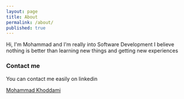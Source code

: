 ```yaml
---
layout: page
title: About
permalink: /about/
published: true
---
```


Hi, I'm Mohammad and I'm really into Software Development
I believe nothing is better than learning new things and getting new experiences 

### Contact me

You can contact me easily on linkedin

<div class="LI-profile-badge"  data-version="v1" data-size="large" data-locale="en_US" data-type="vertical" data-theme="dark" data-vanity="mohammad007kh"><a class="LI-simple-link" href='https://ir.linkedin.com/in/mohammad007kh?trk=profile-badge'>Mohammad Khoddami</a></div>

<script type="text/javascript" src="https://platform.linkedin.com/badges/js/profile.js" async defer></script>
